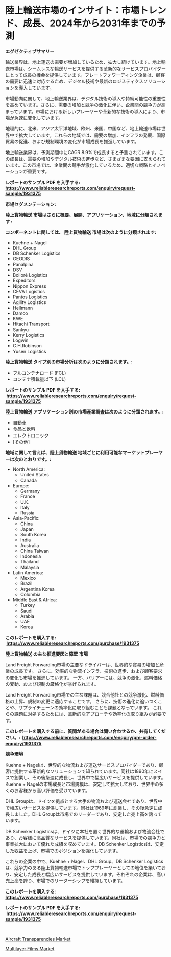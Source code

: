 <p><h1>陸上輸送市場のインサイト：市場トレンド、成長、2024年から2031年までの予測</h1></p><p><strong>エグゼクティブサマリー</strong></p>
<p><p>輸送業界は、地上運送の需要が増加しているため、拡大し続けています。地上輸送市場は、シームレスな輸送サービスを提供する革新的なサービスプロバイダーにとって成長の機会を提供しています。フレートフォワーディング企業は、顧客の需要に迅速に対応するため、デジタル技術や最新のロジスティクスソリューションを導入しています。</p><p>市場動向に関して、地上輸送業界は、デジタル技術の導入や持続可能性の重要性を高めています。さらに、需要の増加と競争の激化に伴い、企業間の競争力が高まっています。市場における新しいプレーヤーや革新的な技術の導入により、市場が急速に変化しています。</p><p>地理的に、北米、アジア太平洋地域、欧州、米国、中国など、地上輸送市場は世界中で拡大しています。これらの地域では、需要の増加、インフラの発展、国際貿易の促進、および規制環境の変化が市場成長を推進しています。</p><p>地上輸送業界は、予測期間中にCAGR 8.9%で成長すると予測されています。この成長は、需要の増加やデジタル技術の進歩など、さまざまな要因に支えられています。この市場では、企業間の競争が激化しているため、適切な戦略とイノベーションが重要です。</p></p>
<p><strong>レポートのサンプル PDF を入手する: <a href="https://www.reliableresearchreports.com/enquiry/request-sample/1931375">https://www.reliableresearchreports.com/enquiry/request-sample/1931375</a></strong></p>
<p><strong>市場セグメンテーション:</strong></p>
<p><strong> 陸上貨物輸送 市場はさらに概要、展開、アプリケーション、地域に分類されます :</strong></p>
<p><strong>コンポーネントに関しては、 陸上貨物輸送 市場は次のように分類されます: &nbsp;</strong></p>
<p><ul><li>Kuehne + Nagel</li><li>DHL Group</li><li>DB Schenker Logistics</li><li>GEODIS</li><li>Panalpina</li><li>DSV</li><li>Bolloré Logistics</li><li>Expeditors</li><li>Nippon Express</li><li>CEVA Logistics</li><li>Pantos Logistics</li><li>Agility Logistics</li><li>Hellmann</li><li>Damco</li><li>KWE</li><li>Hitachi Transport</li><li>Sankyu</li><li>Kerry Logistics</li><li>Logwin</li><li>C.H.Robinson</li><li>Yusen Logistics</li></ul></p>
<p><strong> 陸上貨物輸送 タイプ別の市場分析は次のように分類されます。:</strong></p>
<p><ul><li>フルコンテナロード (FCL)</li><li>コンテナ積載量以下 (LCL)</li></ul></p>
<p><strong>レポートのサンプル PDF を入手する: &nbsp;<a href="https://www.reliableresearchreports.com/enquiry/request-sample/1931375">https://www.reliableresearchreports.com/enquiry/request-sample/1931375</a></strong></p>
<p><strong> 陸上貨物輸送 アプリケーション別の市場産業調査は次のように分類されます。:</strong></p>
<p><ul><li>自動車</li><li>食品と飲料</li><li>エレクトロニック</li><li>[その他]</li></ul></p>
<p><strong>地域に関して言えば、陸上貨物輸送 地域ごとに利用可能なマーケットプレーヤーは次のとおりです。:</strong></p>
<p><ul>
    <li>
        North America:
        <ul>
            <li>United States</li>
            <li>Canada</li>
        </ul>
    </li>
    <li>
        Europe:
        <ul>
            <li>Germany</li>
            <li>France</li>
            <li>U.K.</li>
            <li>Italy</li>
            <li>Russia</li>
        </ul>
    </li>
    <li>
        Asia-Pacific:
        <ul>
            <li>China</li>
            <li>Japan</li>
            <li>South Korea</li>
            <li>India</li>
            <li>Australia</li>
            <li>China Taiwan</li>
            <li>Indonesia</li>
            <li>Thailand</li>
            <li>Malaysia</li>
        </ul>
    </li>
    <li>
        Latin America:
        <ul>
            <li>Mexico</li>
            <li>Brazil</li>
            <li>Argentina Korea</li>
            <li>Colombia</li>
        </ul>
    </li>
    <li>
        Middle East & Africa:
        <ul>
            <li>Turkey</li>
            <li>Saudi</li>
            <li>Arabia</li>
            <li>UAE</li>
            <li>Korea</li>
        </ul>
    </li>
    </ul></p>
<p><strong>このレポートを購入する: &nbsp;<a href="https://www.reliableresearchreports.com/purchase/1931375">https://www.reliableresearchreports.com/purchase/1931375</a></strong></p>
<p><strong>陸上貨物輸送 の主な推進要因と障壁 市場</strong></p>
<p><p>Land Freight Forwarding市場の主要なドライバーは、世界的な貿易の増加と産業の成長です。 さらに、効率的な物流インフラ、技術の進歩、および顧客要求の変化も市場を推進しています。 一方、バリアーには、競争の激化、燃料価格の変動、および規制の厳格化が挙げられます。</p><p>Land Freight Forwarding市場での主な課題は、競合他社との競争激化、燃料価格の上昇、規制の変更に適応することです。 さらに、技術の進化に追いつくことや、サプライチェーンの効率化に取り組むことも課題となっています。 これらの課題に対処するためには、革新的なアプローチや効率化の取り組みが必要です。</p></p>
<p><strong>このレポートを購入する前に、質問がある場合は問い合わせるか、共有してください。:&nbsp; <a href="https://www.reliableresearchreports.com/enquiry/pre-order-enquiry/1931375">https://www.reliableresearchreports.com/enquiry/pre-order-enquiry/1931375</a></strong></p>
<p><strong>競争環境</strong></p>
<p><p>Kuehne + Nagelは、世界的な物流および運送サービスプロバイダーであり、顧客に提供する革新的なソリューションで知られています。同社は1890年にスイスで創業し、その後急速に成長し、世界中で幅広いサービスを提供しています。Kuehne + Nagelの市場成長と市場規模は、安定して拡大しており、世界中の多くのお客様から高い評価を受けています。</p><p>DHL Groupは、ドイツを拠点とする大手の物流および運送会社であり、世界中で幅広いサービスを提供しています。同社は1969年に創業し、その後急速に成長しました。DHL Groupは市場でのリーダーであり、安定した売上高を誇っています。</p><p>DB Schenker Logisticsは、ドイツに本社を置く世界的な運輸および物流会社であり、お客様に高品質なサービスを提供しています。同社は、市場での競争力と事業拡大において優れた成績を収めています。DB Schenker Logisticsは、安定した収益を上げ、市場でのポジションを強化しています。</p><p>これらの企業の中で、Kuehne + Nagel、DHL Group、DB Schenker Logisticsは、競争力のある陸上貨物輸送市場でトッププレーヤーとしての地位を築いており、安定した成長と幅広いサービスを提供しています。それぞれの企業は、高い売上高を誇り、市場でのリーダーシップを維持しています。</p></p>
<p><strong>このレポートを購入する: &nbsp; <a href="https://www.reliableresearchreports.com/purchase/1931375">https://www.reliableresearchreports.com/purchase/1931375</a></strong></p>
<p><strong>レポートのサンプル PDF を入手する: &nbsp;<a href="https://www.reliableresearchreports.com/enquiry/request-sample/1931375">https://www.reliableresearchreports.com/enquiry/request-sample/1931375</a></strong><strong></strong></p>
<p>&nbsp;</p>
<p><p><a href="https://github.com/kathiaseamanalvaradovlprc2h/Market-Research-Report-List-1/blob/main/aircraft-transparencies-market.md">Aircraft Transparencies Market</a></p><p><a href="https://github.com/wusalecollins540tpqoz/Market-Research-Report-List-1/blob/main/multilayer-films-market.md">Multilayer Films Market</a></p></p>